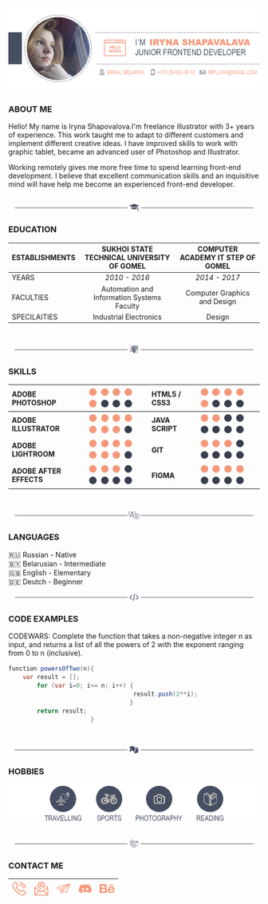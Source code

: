 ![Briefly resume about me](/img/resume-about.png)

### ABOUT ME

Hello! My name is Iryna Shapovalova.I'm freelance illustrator with 3+ years of experience. This work taught me to adapt to different customers and implement different creative ideas. I have improved skills to work with graphic tablet, became an advanced user of Photoshop and Illustrator.

Working remotely gives me more free time to spend learning front-end development. I believe that excellent communication skills and an inquisitive mind will have help me become an experienced front-end developer.
</br>
</br>

![Education](/img/line-education.png)

### EDUCATION
ESTABLISHMENTS| **SUKHOI STATE TECHNICAL UNIVERSITY OF GOMEL**| **COMPUTER ACADEMY IT STEP OF GOMEL**
:---|:---:|:---:
YEARS|*2010 - 2016*| *2014 - 2017*
FACULTIES| Automation and Information Systems Faculty|Computer Graphics and Design
SPECILAITIES| Industrial Electronics|Design
</br>

![Skills](/img/line-skills.png)

### SKILLS
  
ADOBE PHOTOSHOP|![Circle](/img/cicle-orange.png) ![Circle](/img/cicle-orange.png) ![Circle](/img/cicle-orange.png) ![Circle](/img/cicle-orange.png) ![Circle](/img/cicle-orange.png) ![Circle](/img/cicle-grey.png) ![Circle](/img/cicle-grey.png) ![Circle](/img/cicle-grey.png)|HTML5 / CSS3|![Circle](/img/cicle-orange.png) ![Circle](/img/cicle-orange.png) ![Circle](/img/cicle-orange.png) ![Circle](/img/cicle-orange.png) ![Circle](/img/cicle-orange.png) ![Circle](/img/cicle-grey.png) ![Circle](/img/cicle-grey.png) ![Circle](/img/cicle-grey.png)
:---|:---|:---|:---
**ADOBE ILLUSTRATOR**|![Circle](/img/cicle-orange.png) ![Circle](/img/cicle-orange.png) ![Circle](/img/cicle-orange.png) ![Circle](/img/cicle-orange.png) ![Circle](/img/cicle-orange.png) ![Circle](/img/cicle-orange.png) ![Circle](/img/cicle-orange.png) ![Circle](/img/cicle-grey.png)|**JAVA SCRIPT**|![Circle](/img/cicle-orange.png) ![Circle](/img/cicle-orange.png) ![Circle](/img/cicle-grey.png) ![Circle](/img/cicle-grey.png) ![Circle](/img/cicle-grey.png) ![Circle](/img/cicle-grey.png) ![Circle](/img/cicle-grey.png) ![Circle](/img/cicle-grey.png)
**ADOBE LIGHTROOM**|![Circle](/img/cicle-orange.png) ![Circle](/img/cicle-orange.png) ![Circle](/img/cicle-orange.png) ![Circle](/img/cicle-orange.png) ![Circle](/img/cicle-orange.png) ![Circle](/img/cicle-orange.png) ![Circle](/img/cicle-orange.png) ![Circle](/img/cicle-grey.png)|**GIT**|![Circle](/img/cicle-orange.png) ![Circle](/img/cicle-orange.png) ![Circle](/img/cicle-orange.png) ![Circle](/img/cicle-grey.png) ![Circle](/img/cicle-grey.png) ![Circle](/img/cicle-grey.png) ![Circle](/img/cicle-grey.png) ![Circle](/img/cicle-grey.png)
**ADOBE AFTER EFFECTS**|![Circle](/img/cicle-orange.png) ![Circle](/img/cicle-orange.png) ![Circle](/img/cicle-orange.png) ![Circle](/img/cicle-grey.png) ![Circle](/img/cicle-grey.png) ![Circle](/img/cicle-grey.png) ![Circle](/img/cicle-grey.png) ![Circle](/img/cicle-grey.png)|**FIGMA**|![Circle](/img/cicle-orange.png) ![Circle](/img/cicle-orange.png) ![Circle](/img/cicle-orange.png) ![Circle](/img/cicle-orange.png) ![Circle](/img/cicle-grey.png) ![Circle](/img/cicle-grey.png) ![Circle](/img/cicle-grey.png) ![Circle](/img/cicle-grey.png)

<!--![Skills](/img/skills.png)-->
</br>

![Languages](/img/line-languages.png)

### LANGUAGES

🇷🇺 Russian - Native</br>
🇧🇾 Belarusian - Intermediate</br>
🇬🇧 English - Elementary</br>
🇩🇪 Deutch - Beginner</br>

![Code](/img/line-code.png)

### CODE EXAMPLES

CODEWARS: Complete the function that takes a non-negative integer n as input, and returns a list of all the powers of 2 with the exponent ranging from 0 to n (inclusive).

```java scripts
function powersOfTwo(n){
    var result = []; 
        for (var i=0; i<= n; i++) {
                                   result.push(2**i);
                                  }
        return result;
                       }
```
</br>

![Hobbies](/img/line-intrerest.png)

### HOBBIES

<!--![Travelling](/img/travelling.png)|![Sports](/img/sports.png)|![Photography](/img/photography.png)|![Reading](/img/reading.png)
:---:|:---:|:---:|:---:
**TRAVELLING**|**SPORTS**|**PHOTOGRAPHY**|**READING**-->

![Hobbies](/img/interest.png)
</br>
</br>

![Contacts](/img/line-contact.png)

### CONTACT ME

[![Call me](/img/phone.png "Call me: +375296553810")](tel:+375296553810)|[![Email](/img/email.png "Email")](mailto:irpulka@gmail.com)|[![Telegram](/img/telegramm.png "Telegram")](https://t.me/IrLiss)|[![Discort](/img/discort.png "Discort: IriSha#7894")](https://discord.gg/uvPDKUSkxJ)|[![Behance](/img/behance.png "Behance")](https://www.behance.net/irlis)
:---:|:---:|:---:|:---:|:---:
</br>
